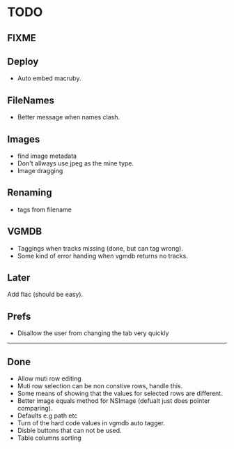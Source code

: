 TODO
====

FIXME
-----

Deploy
-------
* Auto embed macruby.


FileNames
---------
* Better message when names clash.

Images
-------
* find image metadata
* Don't allways use jpeg as the mine type.
* Image dragging

Renaming
--------
* tags from filename

VGMDB
-----
* Taggings when tracks missing (done, but can tag wrong).
* Some kind of error handing when vgmdb returns no tracks.

Later
-----
Add flac (should be easy).

Prefs
-----
* Disallow the user from changing the tab very quickly 

----
Done
----
* Allow muti row editing
* Muti row selection can be non constive rows, handle this.
* Some means of showing that the values for selected rows are different.
* Better image equals method for NSImage (defualt just does pointer comparing).
* Defaults e.g path etc 
* Turn of the hard code values in vgmdb auto tagger.
* Disble buttons that can not be used.
* Table columns sorting 